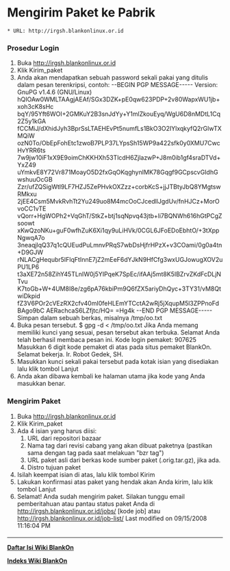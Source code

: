 # Mengirim Paket ke Pabrik
    * URL: ​http://irgsh.blankonlinux.or.id
### Prosedur Login
   1. Buka ​http://irgsh.blankonlinux.or.id
   2. Klik ​Kirim_paket
   3. Anda akan mendapatkan sebuah password sekali pakai yang ditulis dalam
      pesan terenkripsi, contoh:
--BEGIN PGP MESSAGE-----
Version: GnuPG v1.4.6 (GNU/Linux)
hQIOAw0WMLTAAgjAEAf/SGx3DZK+pE0qw623PDP+2v80WapxWU1jb+xoh3cK8sHc
bqY/95Yft6WOI+2GMKuY2B3snJdYy+Y1mlZkouEyq/WgU6D8nMDtL1Cq2Z5y1kGA
fCCMiJ/dXhidJyh3BprSsLTAEHEvPt5numfLs1BkO3O2IYlxqkyfQ2rGlwTXMQiW
ozN0To/ObEpFohEtc1zwoB7PLP37LYpsSh15WP9a422sfk0y0XMU7CwcHvYRR6ts
7w9jw10iF1xX9E9oimChKKHXh53TlcdH6ZjlazwP+J8m0ib1gf4sraDTVd+YxZ49
uYmkvE8Y72Vr871MoayO5D2fxGqOKqghynIMK78Gqgf9GCpscvGIdhGwshuuOcGB
Zzr/ufZQSigWtl9LF7HZJ5ZePHvkOXZzz+corbKcS+jjJTBtyJbQ8YMgtswRMkxu
2jEE4Csm5MvkRvhTt2Yu249uo8M4mcOoCJcedllJgdUv/fnHJCz+MorOvoCC1vTE
vQorr+HgWOPh2+VqGhT/StkZ+btj1sqNpvq43jtb+li7BQNWh616hGtPCgZsoowt
xKwQzoNKu+guF0wfhZuK6Xi1qy9uLiHVk/0CGL6JFoEDoEbhtO/+3tXppNgwqA7o
3neaqjlqQ37q1cQUEudPuLmnvPRqS7wbDsHjfrHPzX+v3COami/0g0a4tn+D9GJW
rNLACgHequbr5IFlqFtInnE7jZ2mEeF6dYJkN9HfCfg3wxUGJowugXOV2uPU1LP6
t3aXE72n58ZihY45TLnIW0j5YIPqeK7SpEc/ifAAj5mt8K5IBZrvZKdFcDLjNTvu
K7toGb+W+4UM8I8e/zg6pA76kbiPm9Q6fZX5ariyDhQyc+3TY31/vM8QtwiDkpid
fZ3V6POr2cVEzRX2cfv40mI0feHLEmYTCctA2wRj5jXqupM5l3ZPPnoFdBAgo9bC
AERachcaS6LZfjtc/HQ=
=Hg4k
--END PGP MESSAGE-----
     Simpan dalam sebuah berkas, misalnya /tmp/oo.txt
   1. Buka pesan tersebut.
$ gpg -d < /tmp/oo.txt
     Jika Anda memang memiliki kunci yang sesuai, pesan tersebut akan
     terbuka.
Selamat Anda telah berhasil membaca pesan ini.
Kode login pemaket: 907625
Masukkan 6 digit kode pemaket di atas pada situs
pemaket BlankOn.
Selamat bekerja.
Ir. Robot Gedek, SH.
   1. Masukkan kunci sekali pakai tersebut pada kotak isian yang disediakan
      lalu klik tombol Lanjut
   2. Anda akan dibawa kembali ke halaman utama jika kode yang Anda masukkan
      benar.
### Mengirim Paket
   1. Buka ​http://irgsh.blankonlinux.or.id
   2. Klik ​Kirim_paket
   3. Ada 4 isian yang harus diisi:
         1. URL dari repositori bazaar
         2. Nama tag dari revisi cabang yang akan dibuat paketnya (pastikan
            sama dengan tag pada saat melakuan "bzr tag")
         3. URL paket asli dari berkas kode sumber paket (.orig.tar.gz), jika
            ada.
         4. Distro tujuan paket
   4. Isilah keempat isian di atas, lalu klik tombol Kirim
   5. Lakukan konfirmasi atas paket yang hendak akan Anda kirim, lalu klik
      tombol Lanjut
   6. Selamat! Anda sudah mengirim paket. Silakan tunggu email pemberitahuan
      atau pantau status paket Anda di http://irgsh.blankonlinux.or.id/jobs/
      [kode job] atau ​http://irgsh.blankonlinux.or.id/job-list/
Last modified on 09/15/2008 11:16:04 PM
#### 
    
 
 
 
 
 
---
[**Daftar Isi Wiki BlankOn**](/DaftarIsi/README.md)
 
[**Indeks Wiki BlankOn**](/Indeks.md)
